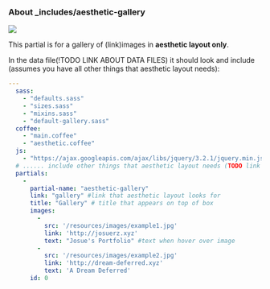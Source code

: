 ### About \_includes/aesthetic-gallery

<img src='https://github.com/josuerojasrojas/Modulos-Design/blob/master/docs/Partial-aesthetic-gallery?raw=true'>

This partial is for a gallery of (link)images in <strong>aesthetic layout only</strong>.

In the data file(!TODO LINK ABOUT DATA FILES) it should look and include (assumes you have all other things that aesthetic layout needs):

```YAML
---
  sass:
    - "defaults.sass"
    - "sizes.sass"
    - "mixins.sass"
    - "default-gallery.sass"
  coffee:
    - "main.coffee"
    - "aesthetic.coffee"
  js:
    - "https://ajax.googleapis.com/ajax/libs/jquery/3.2.1/jquery.min.js"
  # ...... include other things that aesthetic layout needs (TODO link aesthetic layout about)
  partials:
    -
      partial-name: "aesthetic-gallery"
      link: "gallery" #link that aesthetic layout looks for
      title: "Gallery" # title that appears on top of box
      images:
        -
          src: '/resources/images/example1.jpg'
          link: 'http://josuerz.xyz'
          text: "Josue's Portfolio" #text when hover over image
        -
          src: '/resources/images/example2.jpg'
          link: 'http://dream-deferred.xyz'
          text: 'A Dream Deferred'
      id: 0
```
